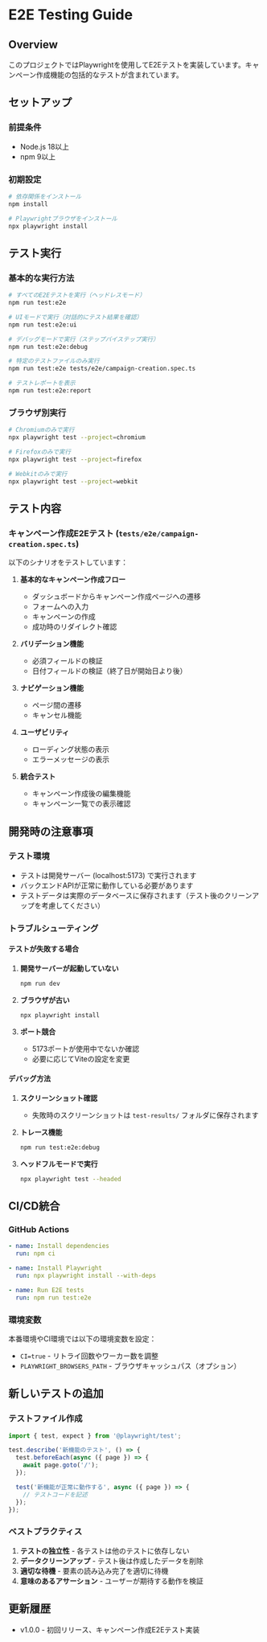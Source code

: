 # E2E Testing Guide

## Overview

このプロジェクトではPlaywrightを使用してE2Eテストを実装しています。キャンペーン作成機能の包括的なテストが含まれています。

## セットアップ

### 前提条件

- Node.js 18以上
- npm 9以上

### 初期設定

```bash
# 依存関係をインストール
npm install

# Playwrightブラウザをインストール
npx playwright install
```

## テスト実行

### 基本的な実行方法

```bash
# すべてのE2Eテストを実行（ヘッドレスモード）
npm run test:e2e

# UIモードで実行（対話的にテスト結果を確認）
npm run test:e2e:ui

# デバッグモードで実行（ステップバイステップ実行）
npm run test:e2e:debug

# 特定のテストファイルのみ実行
npm run test:e2e tests/e2e/campaign-creation.spec.ts

# テストレポートを表示
npm run test:e2e:report
```

### ブラウザ別実行

```bash
# Chromiumのみで実行
npx playwright test --project=chromium

# Firefoxのみで実行
npx playwright test --project=firefox

# Webkitのみで実行
npx playwright test --project=webkit
```

## テスト内容

### キャンペーン作成E2Eテスト (`tests/e2e/campaign-creation.spec.ts`)

以下のシナリオをテストしています：

1. **基本的なキャンペーン作成フロー**
   - ダッシュボードからキャンペーン作成ページへの遷移
   - フォームへの入力
   - キャンペーンの作成
   - 成功時のリダイレクト確認

2. **バリデーション機能**
   - 必須フィールドの検証
   - 日付フィールドの検証（終了日が開始日より後）

3. **ナビゲーション機能**
   - ページ間の遷移
   - キャンセル機能

4. **ユーザビリティ**
   - ローディング状態の表示
   - エラーメッセージの表示

5. **統合テスト**
   - キャンペーン作成後の編集機能
   - キャンペーン一覧での表示確認

## 開発時の注意事項

### テスト環境

- テストは開発サーバー (localhost:5173) で実行されます
- バックエンドAPIが正常に動作している必要があります
- テストデータは実際のデータベースに保存されます（テスト後のクリーンアップを考慮してください）

### トラブルシューティング

#### テストが失敗する場合

1. **開発サーバーが起動していない**
   ```bash
   npm run dev
   ```

2. **ブラウザが古い**
   ```bash
   npx playwright install
   ```

3. **ポート競合**
   - 5173ポートが使用中でないか確認
   - 必要に応じてViteの設定を変更

#### デバッグ方法

1. **スクリーンショット確認**
   - 失敗時のスクリーンショットは `test-results/` フォルダに保存されます

2. **トレース機能**
   ```bash
   npm run test:e2e:debug
   ```

3. **ヘッドフルモードで実行**
   ```bash
   npx playwright test --headed
   ```

## CI/CD統合

### GitHub Actions

```yaml
- name: Install dependencies
  run: npm ci

- name: Install Playwright
  run: npx playwright install --with-deps

- name: Run E2E tests
  run: npm run test:e2e
```

### 環境変数

本番環境やCI環境では以下の環境変数を設定：

- `CI=true` - リトライ回数やワーカー数を調整
- `PLAYWRIGHT_BROWSERS_PATH` - ブラウザキャッシュパス（オプション）

## 新しいテストの追加

### テストファイル作成

```typescript
import { test, expect } from '@playwright/test';

test.describe('新機能のテスト', () => {
  test.beforeEach(async ({ page }) => {
    await page.goto('/');
  });

  test('新機能が正常に動作する', async ({ page }) => {
    // テストコードを記述
  });
});
```

### ベストプラクティス

1. **テストの独立性** - 各テストは他のテストに依存しない
2. **データクリーンアップ** - テスト後は作成したデータを削除
3. **適切な待機** - 要素の読み込み完了を適切に待機
4. **意味のあるアサーション** - ユーザーが期待する動作を検証

## 更新履歴

- v1.0.0 - 初回リリース、キャンペーン作成E2Eテスト実装